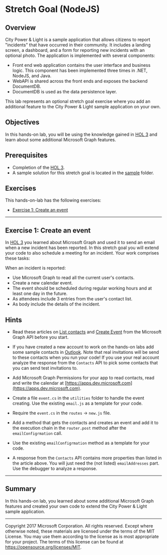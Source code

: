 # Stretch Goal (NodeJS)

## Overview
City Power & Light is a sample application that allows citizens to report "incidents" that have occurred in their community. It includes a landing screen, a dashboard, and a form for reporting new incidents with an optional photo. The application is implemented with several components:

* Front end web application contains the user interface and business logic. This component has been implemented three times in .NET, NodeJS, and Java.
* WebAPI is shared across the front ends and exposes the backend DocumentDB.
* DocumentDB is used as the data persistence layer.

This lab represents an optional stretch goal exercise where you add an additional feature to the City Power & Light sample application on your own.

## Objectives
In this hands-on lab, you will be using the knowledge gained in [HOL 3](../03-azuread-office365) and learn about some additional Microsoft Graph features. 

## Prerequisites
* Completion of the [HOL 3](../03-azuread-office365).
* A sample solution for this stretch goal is located in the [sample](sample) folder. 

## Exercises
This hands-on-lab has the following exercises:
* [Exercise 1: Create an event](#ex1)

---
## Exercise 1: Create an event<a name="ex1"></a>

In [HOL 3](../03-azuread-office365) you learned about Microsoft Graph and used it to send an email when a new incident has been reported. In this stretch goal you will extend your code to also schedule a meeting for an incident. Your work comprises these tasks:

When an incident is reported: 
* Use Microsoft Graph to read all the current user's contacts.
* Create a new calendar event.
* The event should be scheduled during regular working hours and at least one day in the future.
* As attendees include 3 entries from the user's contact list.
* As body include the details of the incident.

## Hints
* Read these articles on [List contacts](https://developer.microsoft.com/en-us/graph/docs/api-reference/v1.0/api/user_list_contacts) and [Create Event](https://developer.microsoft.com/en-us/graph/docs/api-reference/v1.0/api/user_post_events) from the Microsoft Graph API before you start.
* If you have created a new account to work on the hands-on labs add some sample contacts in [Outlook](https://outlook.office365.com/owa/). Note that real invitations will be send to these contacts when you run your code! If you use your real account analyze the response from the `Contacts` API to pick some contacts that you can send test invitations to.
* Add Microsoft Graph Permissions for your app to read contacts, read and write the calendar at [https://apps.dev.microsoft.com](https://apps.dev.microsoft.com).

* Create a file `event.cs` in the `utilities` folder to handle the event creating. Use the existing `email.js` as a template for your code.
* Require the `event.cs` in the `routes` -> `new.js` file.
* Add a method that gets the contacts and creates an event and add it to the execution chain in the `router.post` method after the `emailConfigrmation` call.
* Use the existing `emailConfigrmation` method as a template for your code.
* A response from the `Contacts` API contains more properties than listed in the article above. You will just need the (not listed) `emailAddresses` part. Use the debugger to analyze a response.

---
## Summary

In this hands-on lab, you learned about some additional Microsoft Graph features and created your own code to extend the City Power & Light sample application.

---
Copyright 2017 Microsoft Corporation. All rights reserved. Except where otherwise noted, these materials are licensed under the terms of the MIT License. You may use them according to the license as is most appropriate for your project. The terms of this license can be found at https://opensource.org/licenses/MIT.